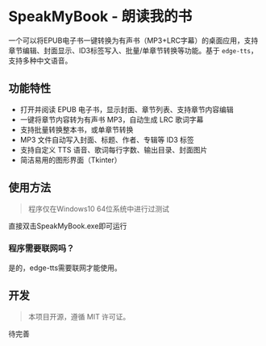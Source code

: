 # SpeakMyBook - 朗读我的书

一个可以将EPUB电子书一键转换为有声书（MP3+LRC字幕）的桌面应用，支持章节编辑、封面显示、ID3标签写入、批量/单章节转换等功能。基于 `edge-tts`，支持多种中文语音。

## 功能特性

- 打开并阅读 EPUB 电子书，显示封面、章节列表、支持章节内容编辑
- 一键将章节内容转为有声书 MP3，自动生成 LRC 歌词字幕
- 支持批量转换整本书，或单章节转换
- MP3 文件自动写入封面、标题、作者、专辑等 ID3 标签
- 支持自定义 TTS 语音、歌词每行字数、输出目录、封面图片
- 简洁易用的图形界面（Tkinter）

## 使用方法

> 程序仅在Windows10 64位系统中进行过测试

直接双击SpeakMyBook.exe即可运行

### 程序需要联网吗？

是的，edge-tts需要联网才能使用。

## 开发

> 本项目开源，遵循 MIT 许可证。

待完善




